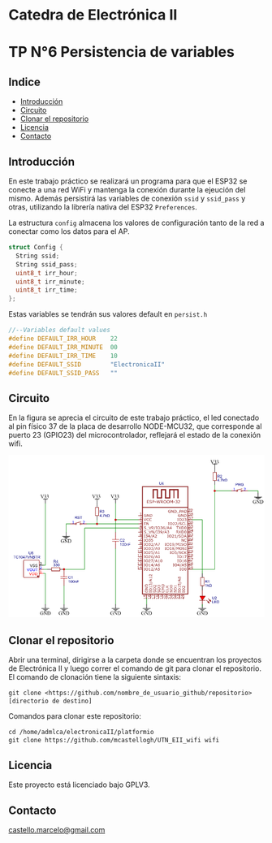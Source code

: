 <h1>Catedra de Electrónica II</h1>
<h1>TP N°6 Persistencia de variables</h1>
<h2>Indice</h2>

- [Introducción](#introducción)
- [Circuito](#circuito)
- [Clonar el repositorio](#clonar-el-repositorio)
- [Licencia](#licencia)
- [Contacto](#contacto)


## Introducción
En este trabajo práctico se realizará un programa para que el ESP32 se conecte a una red WiFi y mantenga la conexión durante la ejeución del mismo. Además persistirá las variables de conexión ```ssid``` y ```ssid_pass``` y otras, utilizando la librería nativa del ESP32 ```Preferences```.

La estructura ```config``` almacena los valores de configuración tanto de la red a conectar como los datos para el AP.

```cpp
struct Config {
  String ssid;
  String ssid_pass;
  uint8_t irr_hour;
  uint8_t irr_minute;
  uint8_t irr_time;
};
```

Estas variables se tendrán sus valores default en ```persist.h```
```cpp
//--Variables default values
#define DEFAULT_IRR_HOUR    22
#define DEFAULT_IRR_MINUTE  00
#define DEFAULT_IRR_TIME    10
#define DEFAULT_SSID        "ElectronicaII"
#define DEFAULT_SSID_PASS   ""
```

## Circuito
En la figura se aprecia el circuito de este trabajo práctico, el led conectado al pin físico 37 de la placa de desarrollo NODE-MCU32, que corresponde al puerto 23 (GPIO23) del microcontrolador, reflejará el estado de la conexión wifi.

![Circuito](./figures/schematic.png)




## Clonar el repositorio
Abrir una terminal, dirigirse a la carpeta donde se encuentran los proyectos de Electrónica II y luego  correr el comando de git para clonar el repositorio.
El comando de clonación tiene la siguiente sintaxis:

```
git clone <https://github.com/nombre_de_usuario_github/repositorio> [directorio de destino]
```
Comandos para clonar este repositorio:
```
cd /home/admlca/electronicaII/platformio
git clone https://github.com/mcastellogh/UTN_EII_wifi wifi
```


## Licencia
Este proyecto está licenciado bajo GPLV3.

## Contacto
castello.marcelo@gmail.com